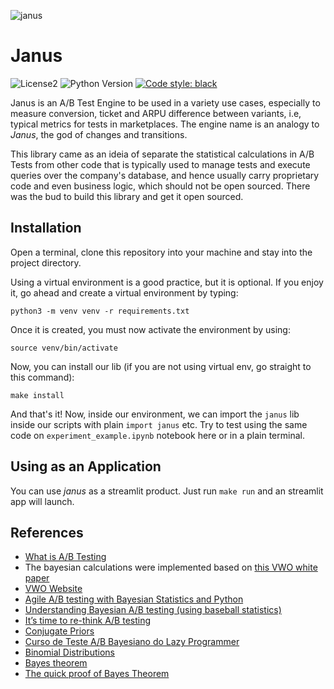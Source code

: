 ![janus](janus.jpg)
# Janus

![License2](https://img.shields.io/github/license/lgabs/janus)
![Python Version](https://img.shields.io/badge/python-3.7%20%7C%203.8-brightgreen.svg)
[![Code style: black](https://img.shields.io/badge/code%20style-black-000000.svg)](https://github.com/psf/black)


Janus is an A/B Test Engine to be used in a variety use cases, especially to measure conversion, ticket and ARPU difference between variants, i.e, typical metrics for tests in marketplaces. The engine name is an analogy to _Janus_, the god of changes and transitions.

This library came as an ideia of separate the statistical calculations in A/B Tests from other code that is typically used to manage tests and execute queries over the company's database, and hence usually carry proprietary code and even business logic, which should not be open sourced. There was the bud to build this library and get it open sourced.

## Installation

Open a terminal, clone this repository into your machine and stay into the project directory.

Using a virtual environment is a good practice, but it is optional. If you enjoy it, go ahead and create a virtual environment by typing:
```
python3 -m venv venv -r requirements.txt
```
Once it is created, you must now activate the environment by using:
```
source venv/bin/activate
```
Now, you can install our lib (if you are not using virtual env, go straight to this command):
```
make install
```

And that's it! Now, inside our environment, we can import the `janus` lib inside our scripts with plain `import janus` etc. Try to test using the same code on `experiment_example.ipynb` notebook here or in a plain terminal. 

## Using as an Application

You can use _janus_ as a streamlit product. Just run `make run` and an streamlit app will launch.


## References
* [What is A/B Testing](https://en.wikipedia.org/wiki/A/B_testing)
* The bayesian calculations were implemented based on [this VWO white paper](https://cdn2.hubspot.net/hubfs/310840/VWO_SmartStats_technical_whitepaper.pdf)
* [VWO Website](https://vwo.com/)
* [Agile A/B testing with Bayesian Statistics and Python](https://web.archive.org/web/20150419163005/http://www.bayesianwitch.com/blog/2014/bayesian_ab_test.html)
* [Understanding Bayesian A/B testing (using baseball statistics)](http://varianceexplained.org/r/bayesian_ab_baseball/)
* [It’s time to re-think A/B testing](https://mobiledevmemo.com/its-time-to-abandon-a-b-testing/)
* [Conjugate Priors](https://en.wikipedia.org/wiki/Conjugate_prior)
* [Curso de Teste A/B Bayesiano do Lazy Programmer](https://www.udemy.com/course/bayesian-machine-learning-in-python-ab-testing)
* [Binomial Distributions](https://www.youtube.com/watch?v=8idr1WZ1A7Q)
* [Bayes theorem](https://www.youtube.com/watch?v=HZGCoVF3YvM&t=9s)
* [The quick proof of Bayes Theorem](https://www.youtube.com/watch?v=U_85TaXbeIo)
